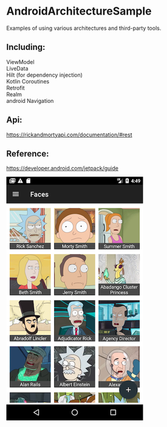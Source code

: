 # AndroidArchitectureSample

   Examples of using various architectures and third-party tools.

## Including:   
 ViewModel   
 LiveData   
 Hilt (for dependency injection)   
 Kotlin Coroutines   
 Retrofit   
 Realm   
 android Navigation   

## Api:   
 https://rickandmortyapi.com/documentation/#rest   


## Reference:   
 https://developer.android.com/jetpack/guide   
 
![alt text](https://github.com/jswdev/AndroidArchitectureSample/blob/main/img/Screenshot_1612169383.png)
 

